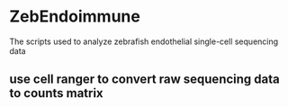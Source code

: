# ZebEndoimmune
The scripts used to analyze zebrafish endothelial single-cell sequencing data
## use cell ranger to convert raw sequencing data to counts matrix

